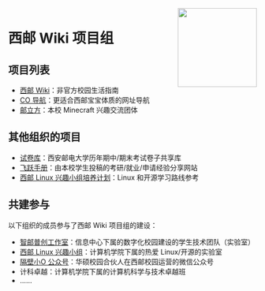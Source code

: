 <img src="https://wiki.cooo.site/logo.svg" align="right" height="160" />

# 西邮 Wiki 项目组

## 项目列表

- [西邮 Wiki](https://wiki.cooo.site)：非官方校园生活指南
- [CO 导航](https://cooo.site)：更适合西邮宝宝体质的网址导航
- [邮立方](https://cop.cooo.site/)：本校 Minecraft 兴趣交流团体

## 其他组织的项目

- [试卷库](https://github.com/JiaHuann/XUPT-Exam-Collection)：西安邮电大学历年期中/期末考试卷子共享库
- [飞跃手册](https://xuptflying.github.io/xupt-flying.github.io/#/)：由本校学生投稿的考研/就业/申请经验分享网站
- [西邮 Linux 兴趣小组培养计划](https://plan.xiyoulinux.com/)：Linux 和开源学习路线参考

## 共建参与

以下组织的成员参与了西邮 Wiki 项目组的建设：

- [智邮普创工作室](http://ctf.zypc.online:30000/)：信息中心下属的数字化校园建设的学生技术团队（实验室）
- [西邮 Linux 兴趣小组](https://xiyoulinux.com/)：计算机学院下属的热爱 Linux/开源的实验室
- [隔壁小O 公众号](https://mp.weixin.qq.com/s/CZR_d2SmltiZyl-oCz3zhA)：华硕校园合伙人在西邮校园运营的微信公众号
- 计科卓越：计算机学院下属的计算机科学与技术卓越班
- ……
<!-- - [移动应用开发实验室](https://mobile.xupt.edu.cn/)：计算机学院下属的专注移动应用开发的实验室 -->

